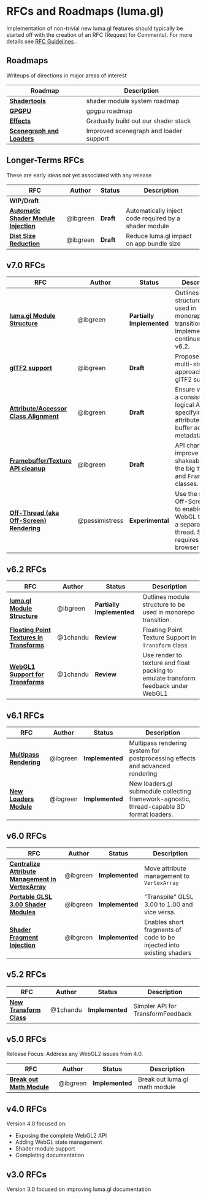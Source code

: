 # RFCs and Roadmaps (luma.gl)

Implementation of non-trivial new luma.gl features should typically be started off with the creation of an RFC (Request for Comments). For more details see [RFC Guidelines](../RFC-GUIDELINES.md) .


## Roadmaps

Writeups of directions in major areas of interest

| Roadmap                                 | Description |
| ---                                     | ---         |
| [**Shadertools**](../roadmaps/shadertools-roadmap.md) | shader module system roadmap |
| [**GPGPU**](../roadmaps/gpgpu-roadmap.md) | gpgpu roadmap |
| [**Effects**](../roadmaps/effects-lighting-materials-roadmap.md) | Gradually build out our shader stack |
| [**Scenegraph and Loaders**](../roadmaps/scenegraph-loaders-roadmap.md) | Improved scenegraph and loader support |


## Longer-Terms RFCs

These are early ideas not yet associated with any release

| RFC | Author | Status | Description |
| --- | --- | --- | --- |
| **WIP/Draft** | | | |
| [**Automatic Shader Module Injection**](vNext/automatic-shader-module-injection-rfc.md) | @ibgreen | **Draft** | Automatically inject code required by a shader module |
| [**Dist Size Reduction**](vNext/reduce-distribution-size-rfc.md) | @ibgreen | **Draft** | Reduce luma.gl impact on app bundle size |


## v7.0 RFCs

| RFC | Author | Status | Description |
| --- | ---    | ---    | ---         |
| [**luma.gl Module Structure**](v6.2/module-structure-rfc.md) | @ibgreen | **Partially Implemented** |  Outlines module structure to be used in monorepo transition. Implementeation continues from v6.2. |
| [**glTF2 support**](v7.0/gltf-support-rfc.md) | @ibgreen | **Draft** | Proposes a multi-step approach to full glTF2 support. |
| [**Attribute/Accessor Class Alignment**](v7.0/attribute-accessor-alignment-rfc.md) | @ibgreen | **Draft** | Ensure we have a consistent logical API for specifying attribute and buffer accessor metadata. |
| [**Framebuffer/Texture API cleanup**](v6.2/framebuffer-texture-api-rfc.md) | @ibgreen | **Draft** | API changes to improve tree-shakeability of the big `Texture` and `Framebuffer` classes. |
| [**Off-Thread (aka Off-Screen) Rendering**](vNext/offscreen-render-rfc.md) | @pessimistress | **Experimental** | Use the new Off-Screen API to enable WebGL to run in a separate thread. Still requires browser flag. |


## v6.2 RFCs

| RFC | Author | Status | Description |
| --- | ---    | ---    | ---         |
| [**luma.gl Module Structure**](v6.2/module-structure-rfc.md) | @ibgreen | **Partially Implemented** | Outlines module structure to be used in monorepo transition. |
| [**Floating Point Textures in Transforms**](v6.2/transform-float-textures-rfc.md) | @1chandu | **Review** | Floating Point Texture Support in `Transform` class |
| [**WebGL1 Support for Transforms**](v6.2/transform-webgl1-support-rfc.md) | @1chandu | **Review** | Use render to texture and float packing to emulate transform feedback under WebGL1 |


## v6.1 RFCs

| RFC | Author | Status | Description |
| --- | ---    | ---    | ---         |
| [**Multipass Rendering**](v6.1/multipass-rendering-rfc.md) | @ibgreen | **Implemented** | Multipass rendering system for postprocessing effects and advanced rendering |
| [**New Loaders Module**](v6.1/loader-module-rfc.md) | @ibgreen | **Implemented** | New loaders.gl submodule collecting framework-agnostic, thread-capable 3D format loaders. |


## v6.0 RFCs

| RFC | Author | Status | Description |
| --- | ---    | ---    | ---         |
| [**Centralize Attribute Management in VertexArray**](v6.0/vertex-array-attributes-rfc.md) | @ibgreen | **Implemented** | Move attribute management to `VertexArray` |
| [**Portable GLSL 3.00 Shader Modules**](v6.0/portable-glsl-300-rfc.md) | @ibgreen | **Implemented** | "Transpile" GLSL 3.00 to 1.00 and vice versa. |
| [**Shader Fragment Injection**](v6.0/shader-fragment-injection-rfc.md) | @ibgreen | **Implemented** | Enables short fragments of code to be injected into existing shaders |


## v5.2 RFCs

| RFC | Author | Status | Description |
| --- | ---    | ---    | ---         |
| [**New Transform Class**](v5.2/enhanced-transform-feedback-api.md) | @1chandu | **Implemented** | Simpler API for TransformFeedback |


## v5.0 RFCs

Release Focus: Address any WebGL2 issues from 4.0.

| RFC | Author | Status | Description |
| --- | ---    | ---    | ---         |
| [**Break out Math Module**](v5.0/break-out-math-module-rfc.md) | @ibgreen | **Implemented** | Break out luma.gl math module |


## v4.0 RFCs

Version 4.0 focused on:
* Exposing the complete WebGL2 API
* Adding WebGL state management
* Shader module support
* Completing documentation


## v3.0 RFCs

Version 3.0 focused on improving luma.gl documentation
